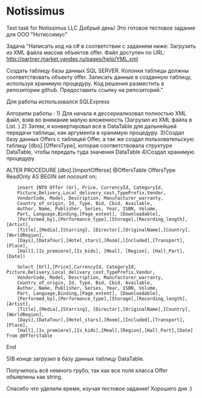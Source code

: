 # Notissimus
Test task for Notissimus LLC
Добрый день! Это готовое тестовое задание для ООО "Нотиссимус"

Задача "Написать код на с# в соответствии с заданием ниже: Загрузить из XML файла массив объектов offer. Файл доступен по URL: http://partner.market.yandex.ru/pages/help/YML.xml

Создать таблицу базы данных SQL SERVER. Колонки таблицы должны соответствовать объекту offer. Записать данные в созданную таблицу, используя хранимую процедуру. Код решения разместить в репозитории github. Предоставить ссылку на репозиторий."

Для работы использовался SQLExpress

Алгоритм работы : 1) Для начала я дессериализовал полностью XML файл, взяв во внимание малую вложенность (Загрузил из XML файла в List<offers>. )
2) Затем, я конвертировал все в DataTable для дальнейшей передачи таблицы, как аргумента в хранимую процедуру.
3)Создал базу данных Offers с таблицей Offer, а так же создал пользовательскую таблицу [dbo].[OffersType], которая соответствовала структуре DataTable, чтобы передать туда значения DataTable
4)Создал хранимую процедуру 
  
ALTER PROCEDURE [dbo].[ImportOfferse]
@OffersTable OffersType ReadOnly
AS
BEGIN
		set	nocount on;

		insert INTO Offer (Url, Price, CurrencyId, CategoryId,
		Picture,Delivery,Local_delivery_cost,TypePrefix,Vendor,
		VendorCode, Model, Description, Manufacturer_warranty,
		Country_of_origin, Id, Type, Bid, Cbid, Available,
		Author, Name, Publisher, Series, Year, ISBN, Volume,
		Part, Language,Binding,[Page_extent], [Downloadable],
		[Performed_by],[Performance_type],[Storage],[Recording_length],[Artist],
		[Title],[Media],[Starring], [Director],[OriginalName],[Country],[WorldRegion],
		[Days],[DataTour],[Hotel_stars],[Room],[Included],[Transport],[Place],
		[Hall],[Is_premiere],[Is_kids], [Meal], [Region], [Hall_Part], [Date])

		Select [Url],[Price],CurrencyId, CategoryId, Picture,Delivery,Local_delivery_cost,TypePrefix,Vendor,
		VendorCode, Model, Description, Manufacturer_warranty,
		Country_of_origin, Id, Type, Bid, Cbid, Available,
		Author, Name, Publisher, Series, Year, ISBN, Volume,
		Part, Language,Binding,[Page_extent], [Downloadable],
		[Performed_by],[Performance_type],[Storage],[Recording_length],[Artist],
		[Title],[Media],[Starring], [Director],[OriginalName],[Country],[WorldRegion],
		[Days],[DataTour],[Hotel_stars],[Room],[Included],[Transport],[Place],
		[Hall],[Is_premiere],[Is_kids],[Meal],[Region],[Hall_Part],[Date] from @OffersTable

End

5)В конце загрузил в базу данных таблицу DataTable.

Получилось всё немного грубо, так как все поля класса Offer объявлены как string.

Спасибо что уделили время, изучая тестовое задание!
Хорошего дня :)
